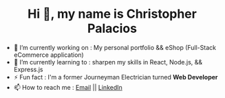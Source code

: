 <h1 align="center"> Hi 👋, my name is Christopher Palacios</h1>

- 🔭 I’m currently working on : My personal portfolio && eShop (Full-Stack eCommerce application)
- 🌱 I’m currently learning to :  sharpen my skills in React, Node.js, && Express.js
- ⚡ Fun fact : I'm a former Journeyman Electrician turned <b>Web Developer</b>
- 📫 How to reach me : <a href="mailto: christopherr.palacios@gmail.com">Email</a> || <a href="https://www.linkedin.com/in/christopher-palacios/">LinkedIn</a> 

